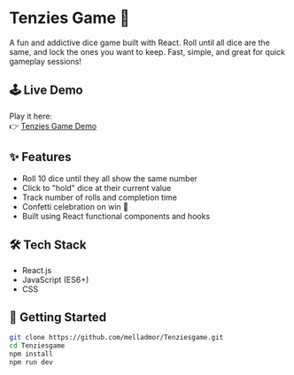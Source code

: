 # Tenzies Game 🎲

A fun and addictive dice game built with React. Roll until all dice are the same, and lock the ones you want to keep. Fast, simple, and great for quick gameplay sessions!

## 🕹️ Live Demo

Play it here:  
👉 [Tenzies Game Demo](https://melladmor.github.io/Tenziesgame/)

## ✨ Features

- Roll 10 dice until they all show the same number
- Click to "hold" dice at their current value
- Track number of rolls and completion time
- Confetti celebration on win 🎉
- Built using React functional components and hooks

## 🛠️ Tech Stack

- React.js
- JavaScript (ES6+)
- CSS

## 🚀 Getting Started

```bash
git clone https://github.com/melladmor/Tenziesgame.git
cd Tenziesgame
npm install
npm run dev
